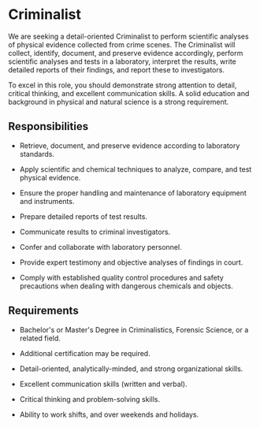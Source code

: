 # Criminalist

We are seeking a detail-oriented Criminalist to perform scientific analyses of physical evidence collected from crime scenes. The Criminalist will collect, identify, document, and preserve evidence accordingly, perform scientific analyses and tests in a laboratory, interpret the results, write detailed reports of their findings, and report these to investigators.

To excel in this role, you should demonstrate strong attention to detail, critical thinking, and excellent communication skills. A solid education and background in physical and natural science is a strong requirement.

## Responsibilities

* Retrieve, document, and preserve evidence according to laboratory standards.

* Apply scientific and chemical techniques to analyze, compare, and test physical evidence.

* Ensure the proper handling and maintenance of laboratory equipment and instruments.

* Prepare detailed reports of test results.

* Communicate results to criminal investigators.

* Confer and collaborate with laboratory personnel.

* Provide expert testimony and objective analyses of findings in court.

* Comply with established quality control procedures and safety precautions when dealing with dangerous chemicals and objects.

## Requirements

* Bachelor's or Master's Degree in Criminalistics, Forensic Science, or a related field.

* Additional certification may be required.

* Detail-oriented, analytically-minded, and strong organizational skills.

* Excellent communication skills (written and verbal).

* Critical thinking and problem-solving skills.

* Ability to work shifts, and over weekends and holidays.

